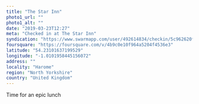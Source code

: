 ```yaml
---
title: "The Star Inn"
photo1_url: ""
photo1_alt: ""
date: "2019-03-23T12:27"
meta: "Checked in at The Star Inn"
syndication: "https://www.swarmapp.com/user/492614834/checkin/5c962620f96b2c002c960326"
foursquare: "https://foursquare.com/v/4b9c0e10f964a5204f4536e3"
latitude: "54.23101637199529"
longitude: "-1.0101958445156072"
address: ""
locality: "Harome"
region: "North Yorkshire"
country: "United Kingdom"
---
```

Time for an epic lunch

